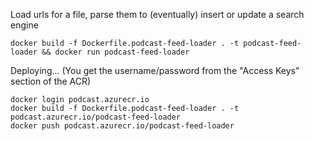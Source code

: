 Load urls for a file, parse them to (eventually) insert or update a search engine

```docker build -f Dockerfile.podcast-feed-loader . -t podcast-feed-loader && docker run podcast-feed-loader```


Deploying...
(You get the username/password from the "Access Keys" section of the ACR)

```
docker login podcast.azurecr.io
docker build -f Dockerfile.podcast-feed-loader . -t podcast.azurecr.io/podcast-feed-loader
docker push podcast.azurecr.io/podcast-feed-loader
```